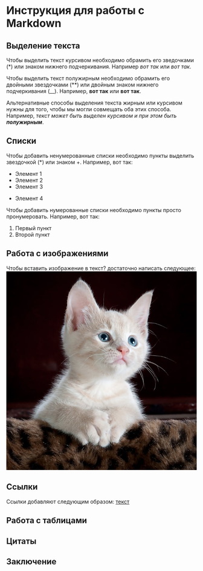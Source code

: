 # Инструкция для работы с Markdown

## Выделение текста

Чтобы выделить текст курсивом необходимо обрамить его зведочками (*) или знаком нижнего подчеркивания. Например *вот так* или _вот так_.

Чтобы выделить текст полужирным необходимо обрамить его двойными звездочками (**) или двойным знаком нижнего подчеркивания (__). Например, **вот так** или __вот так__.

Альтернативные способы выделения текста жирным или курсивом нужны для того, чтобы мы могли совмещать оба этих способа. Например, _текст может быть выделен курсивом и при этом быть **полужирным**_.

## Списки
Чтобы добавить ненумерованные списки необходимо пункты выделить звездочкой (*) или знаком +. Например, вот так:
* Элемент 1
* Элемент 2
* Элемент 3
+ Элемент 4

Чтобы добавить нумерованные списки необходимо пункты просто пронумеровать. Например, вот так:
1. Первый пункт
2. Второй пункт

## Работа с изображениями

Чтобы вставить изображение в текст? достаточно написать следующее:
![Привет, это китти!](kitty.jpeg)


## Ссылки

Ссылки добавляют следующим образом:
[текст](example.com)

## Работа с таблицами

## Цитаты

## Заключение